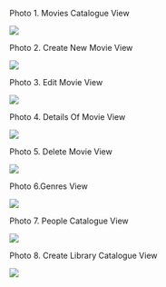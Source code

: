 Photo 1. Movies Catalogue View
 
 ![](https://scontent.fskp4-2.fna.fbcdn.net/v/t39.30808-6/283024630_4978581295602745_6894846159908182_n.jpg?_nc_cat=100&ccb=1-7&_nc_sid=0debeb&_nc_ohc=2S8yYO8cHhAAX9DVYZW&_nc_ht=scontent.fskp4-2.fna&oh=00_AT_hSpx94KnexgaAjijf8sdC1wlHPrnDC-b2VhRIPuOVDQ&oe=628C1AFB)
 
Photo 2. Create New Movie View

 ![](https://scontent.fskp4-2.fna.fbcdn.net/v/t39.30808-6/283179138_4978581138936094_7205294951850181341_n.jpg?_nc_cat=109&ccb=1-7&_nc_sid=0debeb&_nc_ohc=mF6wLfW2J8sAX_05xhV&tn=4tpyp--dBprw0Xg2&_nc_ht=scontent.fskp4-2.fna&oh=00_AT-10kVKh3gWB8drcNHe_7qzo7xqUf6scd7K9dQzobs1aw&oe=628B5EF0)

Photo 3. Edit Movie View

 ![](https://scontent.fskp4-2.fna.fbcdn.net/v/t39.30808-6/283003098_4978581105602764_3908140094824032542_n.jpg?_nc_cat=110&ccb=1-7&_nc_sid=0debeb&_nc_ohc=z9mnKpF_TMoAX-kGfCV&_nc_ht=scontent.fskp4-2.fna&oh=00_AT_FPeSPcskStrRFAxHe0Yn18xS7ffpIkTtrfovCo_cxUg&oe=628C0450)
 
Photo 4. Details Of Movie View

 ![](https://scontent.fskp4-1.fna.fbcdn.net/v/t39.30808-6/283019382_4978581108936097_7732169029139093476_n.jpg?_nc_cat=105&ccb=1-7&_nc_sid=0debeb&_nc_ohc=OMLjCfGbk_0AX_dhebT&tn=4tpyp--dBprw0Xg2&_nc_ht=scontent.fskp4-1.fna&oh=00_AT9ln50Zs50YcGO5g6WsIDe0RU4p3jU5_zw3RWdd_XhG5Q&oe=628C79FB)
 
Photo 5. Delete Movie View

 ![](https://scontent.fskp4-1.fna.fbcdn.net/v/t39.30808-6/283261955_4978581175602757_6153697330210144699_n.jpg?_nc_cat=107&ccb=1-7&_nc_sid=0debeb&_nc_ohc=6g4Ncf0amycAX9aR7Ic&_nc_ht=scontent.fskp4-1.fna&oh=00_AT_2-RDrgcy2HAPkwqr-QlwqbWZu1a7IwNeG7Jb_Ws1QzA&oe=628BEF7B)
 
Photo 6.Genres View

 ![](https://scontent.fskp4-2.fna.fbcdn.net/v/t39.30808-6/283024507_4978581192269422_1644544997476322854_n.jpg?_nc_cat=108&ccb=1-7&_nc_sid=0debeb&_nc_ohc=40Zs29UyNfYAX9VWS-r&_nc_ht=scontent.fskp4-2.fna&oh=00_AT-lfoIM70qHvi8ebWAyCr7LXyaOztE1YQ1tnpFo75HjHA&oe=628B1654)
 
Photo 7. People Catalogue View

 ![](https://scontent.fskp4-2.fna.fbcdn.net/v/t39.30808-6/283031334_4978581215602753_7642031212869936252_n.jpg?_nc_cat=100&ccb=1-7&_nc_sid=0debeb&_nc_ohc=8KiQ5U1dhIgAX-XjxD1&_nc_oc=AQnU3VaxzjM1unUCBlzvZUDfCGYzqvdmk2d1P1ViugLSNLOTLwYeDigpkaY5IiTo8vs&_nc_ht=scontent.fskp4-2.fna&oh=00_AT8YhAzfQv82xvYdipVAn5qxR8oGcnkF9ehr_cNFAqPTCg&oe=628B106A)

Photo 8. Create Library Catalogue View

 ![](https://scontent.fskp4-2.fna.fbcdn.net/v/t39.30808-6/282135332_4978581282269413_5907616792644566793_n.jpg?_nc_cat=106&ccb=1-7&_nc_sid=0debeb&_nc_ohc=b6VlITfBJ6EAX8AdhIr&_nc_ht=scontent.fskp4-2.fna&oh=00_AT9NuSM-t07TboXIzigV5h7tYhIegCDQMCutXd1ai5rH8A&oe=628B3870)
 
